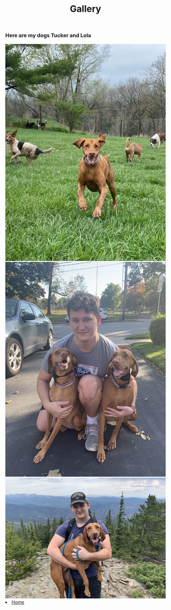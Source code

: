 <!DOCTYPE html>
<html>
    
<body>
    <header>
        <h1>Gallery</h1>
    </header>
    <main>
        <section>
            <h3>Here are my dogs Tucker and Lola</h3>
        </section>
        <section> 
            <img src="https://github.com/quinnreller55/IT1000_Midterm/blob/main/Pics/tub.JPG">
            <img src="https://github.com/quinnreller55/IT1000_Midterm/blob/main/Pics/tubby%2Bbear.JPG">
            <img src="https://github.com/quinnreller55/IT1000_Midterm/blob/main/Pics/tubbymountain.JPG">
            <li>  
                <a href="README.md">Home</a>
            </li>
        </section>
    </main>
</body>
</html>